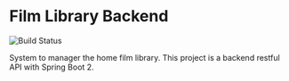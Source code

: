 # Film Library Backend
![Build Status](https://img.shields.io/jenkins/build?jobUrl=http://ec2-34-242-128-202.eu-west-1.compute.amazonaws.com/job/film-library-ci/&style=for-the-badge)

System to manager the home film library. This project is a backend restful API with Spring Boot 2.
